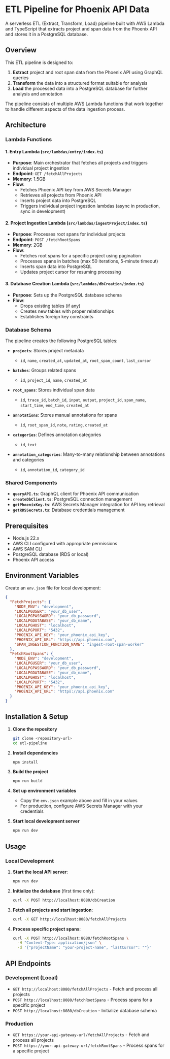 # ETL Pipeline for Phoenix API Data

A serverless ETL (Extract, Transform, Load) pipeline built with AWS Lambda and TypeScript that extracts project and span data from the Phoenix API and stores it in a PostgreSQL database.

## Overview

This ETL pipeline is designed to:
1. **Extract** project and root span data from the Phoenix API using GraphQL queries
2. **Transform** the data into a structured format suitable for analysis
3. **Load** the processed data into a PostgreSQL database for further analysis and annotation

The pipeline consists of multiple AWS Lambda functions that work together to handle different aspects of the data ingestion process.

## Architecture

### Lambda Functions

#### 1. **Entry Lambda** (`src/lambdas/entry/index.ts`)
- **Purpose**: Main orchestrator that fetches all projects and triggers individual project ingestion
- **Endpoint**: `GET /fetchAllProjects`
- **Memory**: 1.5GB
- **Flow**:
  - Fetches Phoenix API key from AWS Secrets Manager
  - Retrieves all projects from Phoenix API
  - Inserts project data into PostgreSQL
  - Triggers individual project ingestion lambdas (async in production, sync in development)

#### 2. **Project Ingestion Lambda** (`src/lambdas/ingestProject/index.ts`)
- **Purpose**: Processes root spans for individual projects
- **Endpoint**: `POST /fetchRootSpans`
- **Memory**: 2GB
- **Flow**:
  - Fetches root spans for a specific project using pagination
  - Processes spans in batches (max 50 iterations, 5-minute timeout)
  - Inserts span data into PostgreSQL
  - Updates project cursor for resuming processing

#### 3. **Database Creation Lambda** (`src/lambdas/dbCreation/index.ts`)
- **Purpose**: Sets up the PostgreSQL database schema
- **Flow**:
  - Drops existing tables (if any)
  - Creates new tables with proper relationships
  - Establishes foreign key constraints

### Database Schema

The pipeline creates the following PostgreSQL tables:

- **`projects`**: Stores project metadata
  - `id`, `name`, `created_at`, `updated_at`, `root_span_count`, `last_cursor`

- **`batches`**: Groups related spans
  - `id`, `project_id`, `name`, `created_at`

- **`root_spans`**: Stores individual span data
  - `id`, `trace_id`, `batch_id`, `input`, `output`, `project_id`, `span_name`, `start_time`, `end_time`, `created_at`

- **`annotations`**: Stores manual annotations for spans
  - `id`, `root_span_id`, `note`, `rating`, `created_at`

- **`categories`**: Defines annotation categories
  - `id`, `text`

- **`annotation_categories`**: Many-to-many relationship between annotations and categories
  - `id`, `annotation_id`, `category_id`

### Shared Components

- **`queryAPI.ts`**: GraphQL client for Phoenix API communication
- **`createDbClient.ts`**: PostgreSQL connection management
- **`getPhoenixKey.ts`**: AWS Secrets Manager integration for API key retrieval
- **`getRDSSecrets.ts`**: Database credentials management

## Prerequisites

- Node.js 22.x
- AWS CLI configured with appropriate permissions
- AWS SAM CLI
- PostgreSQL database (RDS or local)
- Phoenix API access

## Environment Variables

Create an `env.json` file for local development:

```json
{
  "FetchProjects": {
    "NODE_ENV": "development",
    "LOCALPGUSER": "your_db_user",
    "LOCALPGPASSWORD": "your_db_password",
    "LOCALPGDATABASE": "your_db_name",
    "LOCALPGHOST": "localhost",
    "LOCALPGPORT": "5432",
    "PHOENIX_API_KEY": "your_phoenix_api_key",
    "PHOENIX_API_URL": "https://api.phoenix.com",
    "SPAN_INGESTION_FUNCTION_NAME": "ingest-root-span-worker"
  },
  "FetchRootSpans": {
    "NODE_ENV": "development",
    "LOCALPGUSER": "your_db_user",
    "LOCALPGPASSWORD": "your_db_password",
    "LOCALPGDATABASE": "your_db_name",
    "LOCALPGHOST": "localhost",
    "LOCALPGPORT": "5432",
    "PHOENIX_API_KEY": "your_phoenix_api_key",
    "PHOENIX_API_URL": "https://api.phoenix.com"
  }
}
```

## Installation & Setup

1. **Clone the repository**
   ```bash
   git clone <repository-url>
   cd etl-pipeline
   ```

2. **Install dependencies**
   ```bash
   npm install
   ```

3. **Build the project**
   ```bash
   npm run build
   ```

4. **Set up environment variables**
   - Copy the `env.json` example above and fill in your values
   - For production, configure AWS Secrets Manager with your credentials

5. **Start local development server**
   ```bash
   npm run dev
   ```

## Usage

### Local Development

1. **Start the local API server**:
   ```bash
   npm run dev
   ```

2. **Initialize the database** (first time only):
   ```bash
   curl -X POST http://localhost:8080/dbCreation
   ```

3. **Fetch all projects and start ingestion**:
   ```bash
   curl -X GET http://localhost:8080/fetchAllProjects
   ```

4. **Process specific project spans**:
   ```bash
   curl -X POST http://localhost:8080/fetchRootSpans \
     -H "Content-Type: application/json" \
     -d '{"projectName": "your-project-name", "lastCursor": ""}'
   ```

## API Endpoints

### Development (Local)
- `GET http://localhost:8080/fetchAllProjects` - Fetch and process all projects
- `POST http://localhost:8080/fetchRootSpans` - Process spans for a specific project
- `POST http://localhost:8080/dbCreation` - Initialize database schema

### Production
- `GET https://your-api-gateway-url/fetchAllProjects` - Fetch and process all projects
- `POST https://your-api-gateway-url/fetchRootSpans` - Process spans for a specific project

